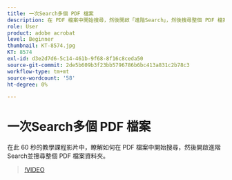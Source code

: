 ```yaml
---
title: 一次Search多個 PDF 檔案
description: 在 PDF 檔案中開始搜尋，然後開啟「進階Search」，然後搜尋整個 PDF 檔案資料夾
role: User
product: adobe acrobat
level: Beginner
thumbnail: KT-8574.jpg
KT: 8574
exl-id: d3e2d7d6-5c14-461b-9f68-8f16c8ceda50
source-git-commit: 2de5b609b3f23bb5796786b6bc413a831c2b78c3
workflow-type: tm+mt
source-wordcount: '58'
ht-degree: 0%

---
```


# 一次Search多個 PDF 檔案

在此 60 秒的教學課程影片中，瞭解如何在 PDF 檔案中開始搜尋，然後開啟進階Search並搜尋整個 PDF 檔案資料夾。

>[!VIDEO](https://video.tv.adobe.com/v/336363?hidetitle=true)
